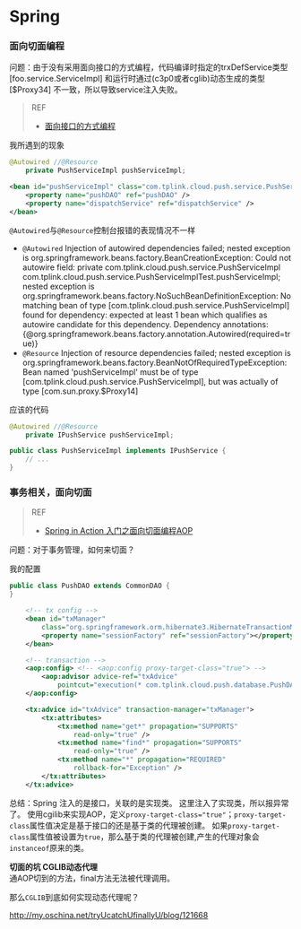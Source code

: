 Spring
================

### 面向切面编程

问题：由于没有采用面向接口的方式编程，代码编译时指定的trxDefService类型[foo.service.ServiceImpl]
和运行时通过(c3p0或者cglib)动态生成的类型 [$Proxy34] 不一致，所以导致service注入失败。

> REF
>* [面向接口的方式编程](http://tchen8.iteye.com/blog/902855)

我所遇到的现象

```java
@Autowired //@Resource
    private PushServiceImpl pushServiceImpl;
```

```xml
<bean id="pushServiceImpl" class="com.tplink.cloud.push.service.PushServiceImpl">
    <property name="pushDAO" ref="pushDAO" />
    <property name="dispatchService" ref="dispatchService" />
</bean>
```


`@Autowired`与`@Resource`控制台报错的表现情况不一样
* `@Autowired`
     Injection of autowired dependencies failed; nested exception is
     org.springframework.beans.factory.BeanCreationException: Could not autowire field:
     private com.tplink.cloud.push.service.PushServiceImpl
     com.tplink.cloud.push.service.PushServiceImplTest.pushServiceImpl;
     nested exception is org.springframework.beans.factory.NoSuchBeanDefinitionException:
     No matching bean of type [com.tplink.cloud.push.service.PushServiceImpl] found for dependency:
     expected at least 1 bean which qualifies as autowire candidate for this dependency.
     Dependency annotations: {@org.springframework.beans.factory.annotation.Autowired(required=true)}
* `@Resource`
    Injection of resource dependencies failed; nested exception is
    org.springframework.beans.factory.BeanNotOfRequiredTypeException: Bean named
    'pushServiceImpl' must be of type [com.tplink.cloud.push.service.PushServiceImpl],
    but was actually of type [com.sun.proxy.$Proxy14]

应该的代码

```java
@Autowired //@Resource
    private IPushService pushServiceImpl;
```
```java
public class PushServiceImpl implements IPushService {
    // ...
}
```

### 事务相关，面向切面

> REF
>* [Spring in Action 入门之面向切面编程AOP](http://www.cnblogs.com/yanghuahui/archive/2012/11/02/2750970.html)
>

问题：对于事务管理，如何来切面？

我的配置
```java
public class PushDAO extends CommonDAO {
}
```

```xml
    <!-- tx config -->
    <bean id="txManager"
        class="org.springframework.orm.hibernate3.HibernateTransactionManager">
        <property name="sessionFactory" ref="sessionFactory"></property>
    </bean>

    <!-- transaction -->
    <aop:config> <!-- <aop:config proxy-target-class="true"> -->
        <aop:advisor advice-ref="txAdvice"
            pointcut="execution(* com.tplink.cloud.push.database.PushDAO.*(..))" />
    </aop:config>

    <tx:advice id="txAdvice" transaction-manager="txManager">
        <tx:attributes>
            <tx:method name="get*" propagation="SUPPORTS"
                read-only="true" />
            <tx:method name="find*" propagation="SUPPORTS"
                read-only="true" />
            <tx:method name="*" propagation="REQUIRED"
                rollback-for="Exception" />
        </tx:attributes>
    </tx:advice>
```

总结：Spring 注入的是接口，关联的是实现类。 这里注入了实现类，所以报异常了。
使用cgilib来实现AOP，定义`proxy-target-class="true"`；`proxy-target-class`属性值决定是基于接口的还是基于类的代理被创建。
如果`proxy-target-class`属性值被设置为`true`，那么基于类的代理被创建,产生的代理对象会`instanceof`原来的类。

**切面的坑 CGLIB动态代理**  
通AOP切到的方法，final方法无法被代理调用。

那么`CGLIB`到底如何实现动态代理呢？

http://my.oschina.net/tryUcatchUfinallyU/blog/121668